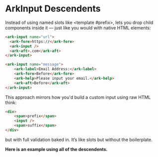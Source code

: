 <script setup>
import ExampleIframe from "../example-iframe.vue"
</script>

# ArkInput Descendents

Instead of using named slots like <template #prefix>, <ark-input /> lets you drop child components inside it — just like you would with native HTML elements:

```html
<ark-input name="url">
  <ark-fore>https://</ark-fore>
  <ark-input />
  <ark-aft>.com</ark-aft>
</ark-input>

<ark-input name="message">
    <ark-label>Email Address:</ark-label>
    <ark-fore>Before</ark-fore>
    <ark-help>Please input your email.</ark-help>
    <ark-aft>Before</ark-aft>
</ark-input>
```

This approach mirrors how you'd build a custom input using raw HTML think: 
```html
<div>
    <span>prefix</span>
    <input />
    <span>suffix</span>
</div>
```
but with full validation baked in. It’s like slots but without the boilerplate.

**Here is an example using all of the descendents.**

<ExampleIframe url="/input/full" />
